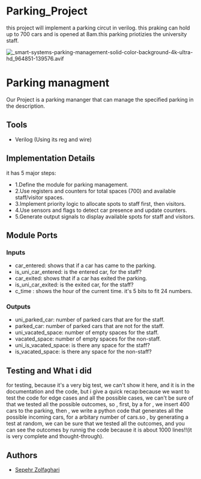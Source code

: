 # Parking_Project
this project will implement a parking circut in verilog. this praking can hold up to 700 cars and is opened at 8am.this parking priotizies the university staff.

![_smart-systems-parking-management-solid-color-background-4k-ultra-hd_964851-139576.avif](https://github.com/sepehrzoli/Parking_Project/blob/main/smart-systems-parking-management-solid-color-background-4k-ultra-hd_964851-139576.avif)

# Parking managment

Our Project is a parking mananger that can manage the specified parking in the description.


## Tools
- Verilog (Using its reg and wire)

## Implementation Details
  it has 5 major steps:
- 1.Define the module for parking management.
-  2.Use registers and counters for total spaces (700) and available staff/visitor spaces.
-    3.Implement priority logic to allocate spots to staff first, then visitors.
-    4.Use sensors and flags to detect car presence and update counters.
-    5.Generate output signals to display available spots for staff and visitors.


## Module Ports
### Inputs
- car_entered: shows that if a car has came to the parking.
- is_uni_car_entered: is the entered car, for the staff?
- car_exited: shows that if a car has exited the parking.
- is_uni_car_exited: is the exited car, for the staff?
- c_time : shows the hour of the current time. it's 5 bits to fit 24 numbers.

### Outputs
- uni_parked_car: number of parked cars that are for the staff.
- parked_car: number of parked cars that are not for the staff.
- uni_vacated_space: number of empty spaces for the staff.
- vacated_space: number of empty spaces for the non-staff.
- uni_is_vacated_space: is there any space for the staff?
- is_vacated_space: is there any space for the non-staff?

## Testing and What i did
for testing, because it's a very big test, we can't show it here, and it is in the documentation and the code, but i give a quick recap:because we want to test the code for edge cases and all the possible cases, we can't be sure of that we tested all the possible outcomes, so , first, by a for , we insert 400 cars to the parking, then , we write a python code that generates all the possible incoming cars, for a arbitary number of cars.so , by generating a test at random, we can be sure that we tested all the outcomes, and you can see the outcomes by runnig the code because it is about 1000 lines!!(it is very complete and thought-through).
## Authors
- [Sepehr Zolfaghari](https://github.com/sepehrzoli)


